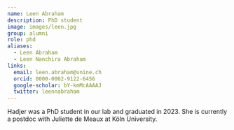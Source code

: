 ```yaml
---
name: Leen Abraham
description: PhD student
image: images/leen.jpg
group: alumni
role: phd
aliases:
  - Leen Abraham
  - Leen Nanchira Abraham
links:
  email: leen.abraham@unine.ch
  orcid: 0000-0002-9122-6456
  google-scholar: bY-kmMcAAAAJ
  twitter: leennabraham
---
```


Hadjer was a PhD student in our lab and graduated in 2023. She is currently a postdoc with Juliette de Meaux at Köln University.
